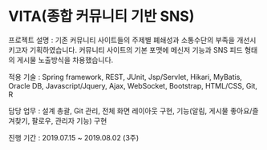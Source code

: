 # VITA(종합 커뮤니티 기반 SNS)

프로젝트 설명 : 기존 커뮤니티 사이트들의 주제별 폐쇄성과 소통수단의 부족을 개선시키고자 기획하였습니다. 커뮤니티 사이트의 기본 포맷에 메신저 기능과 SNS 피드 형태의 게시물 노출방식을 차용했습니다.

적용 기술 : Spring framework, REST, JUnit, Jsp/Servlet, Hikari, MyBatis, Oracle DB, Javascript/Jquery, Ajax, WebSocket, Bootstrap, HTML/CSS, Git, R

담당 업무 : 설계 총괄, Git 관리, 전체 화면 레이아웃 구현, 기능(알림, 게시물 좋아요/즐겨찾기, 팔로우, 관리자 기능) 구현

진행 기간 : 2019.07.15 ~ 2019.08.02 (3주)
